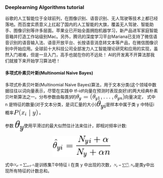 ### Deeplearning Algorithms tutorial
谷歌的人工智能位于全球前列，在图像识别、语音识别、无人驾驶等技术上都已经落地。而百度实质意义上扛起了国内的人工智能的大旗，覆盖无人驾驶、智能助手、图像识别等许多层面。苹果业已开始全面拥抱机器学习，新产品进军家庭智能音箱并打造工作站级别Mac。另外，腾讯的深度学习平台Mariana已支持了微信语音识别的语音输入法、语音开放平台、长按语音消息转文本等产品，在微信图像识别中开始应用。全球前十大科技公司全部发力人工智能理论研究和应用的实现，虽然入门艰难，但是一旦入门，高手也就在你的不远处！
AI的开发离不开算法那我们就接下来开始学习算法吧！

#### 多项式朴素贝叶斯(Multinomial Naive Bayes)

 多项式朴素贝叶斯(Multinomial Naive Bayes)算法，用于文本分类(这个领域中数据往往以词向量表示，尽管在实践中 tf-idf向量在预测时表现良好)的两大经典朴素贝叶斯算法之一。分布参数由每类<img width="10" align="center" src="../../images/206.jpg" />的<img width="160" align="center" src="../../images/207.jpg" />向量决定， 式中 n 是特征的数量(对于文本分类，是词汇量的大小)<img width="30" align="center" src="../../images/208.jpg" />是样本中属于类 y 中特征i概率<img width="80" align="center" src="../../images/209.jpg" /> 。
 
参数 <img width="30" align="center" src="../../images/210.jpg" />使用平滑过的最大似然估计法来估计，即相对频率计数:

<p align="center">
<img width="190" align="center" src="../../images/211.jpg" />
</p>

式中<img width="70" align="center" src="../../images/212.jpg" />是训练集T中特征 i 在类 y 中出现的次数，<img width="70" align="center" src="../../images/213.jpg" />是类y中出现所有特征的计数总和。
